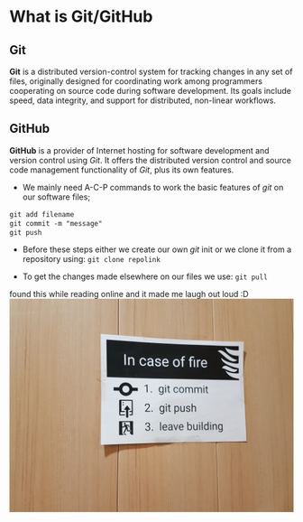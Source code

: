 # What is Git/GitHub

## Git
**Git** is a distributed version-control system for tracking changes in any set of files,
originally designed for coordinating work among programmers cooperating on source code during software development.
Its goals include speed, data integrity, and support for distributed, non-linear workflows.

## GitHub
**GitHub** is a provider of Internet hosting for software development and version control using *Git*.
It offers the distributed version control and source code management functionality of *Git*, plus its own features. 


* We mainly need A-C-P commands to work the basic features of *git* on our software files;
```
git add filename
git commit -m "message"
git push
```

* Before these steps either we create our own *git* init or we clone it from a repository using:
`git clone repolink`

* To get the changes made elsewhere on our files we use:
`git pull`

found this while reading online and it made me laugh out loud :D
![In_case_of_fire_git_push_first](In_case_of_fire_git_push_first.jpg)